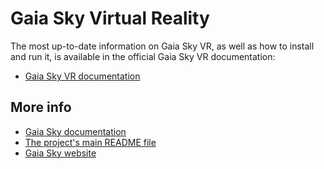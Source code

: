 # Gaia Sky Virtual Reality

The most up-to-date information on Gaia Sky VR, as well as how to install and run it, is available in the official Gaia Sky VR documentation:

- [Gaia Sky VR documentation](http://gaia.ari.uni-heidelberg.de/gaiasky/docs/html/latest/Gaia-sky-vr.html)

##  More info

- [Gaia Sky documentation](http://gaia.ari.uni-heidelberg.de/gaiasky/docs/html/latest)
- [The project's main README file](README.md)
- [Gaia Sky website](https://www.zah.uni-heidelberg.de/institutes/ari/gaia/outreach/gaiasky/)
